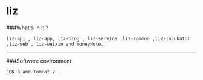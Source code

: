 liz
==========

###What's in it ?

    liz-api , liz-app, liz-blog , liz-service ,liz-common ,liz-incubator ,liz-web , liz-weixin and moneyNote.

---

###Software environment:

    JDK 8 and Tomcat 7 .
